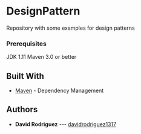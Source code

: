 # DesignPattern

Repository with some examples for design patterns


### Prerequisites

JDK 1.11
Maven 3.0 or better


## Built With

* [Maven](https://maven.apache.org/) - Dependency Management

## Authors

* **David Rodriguez** --- [davidrodriguez1317](https://github.com/davidrodriguez1317)

